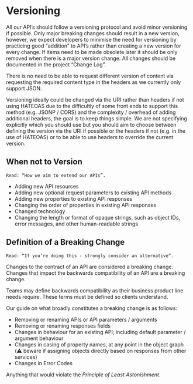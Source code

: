 # Versioning

All our API’s should follow a versioning protocol and avoid minor versioning if possible. Only major breaking changes should result in a new version, however, we expect developers to minimise the need for versioning by practicing good “addition” to API’s rather than creating a new version for every change. If items need to be made obsolete later it should be only removed when there is a major version change. All changes should be documented in the project “Change Log”.

There is no need to be able to request different version of content via requesting the required content type in the headers as we currently only support JSON.

Versioning ideally could be changed via the URI rather than headers if not using HATEOAS due to the difficultly of some front ends to support this method (e.g. JSONP / CORS) and the complexity / overhead of adding additional headers, the goal is to keep things simple. We are not specifying explicitly which you should use but you should aim to choose between defining the version via the URI if possible or the headers if not (e.g. in the use of HATEOAS) or to be able to use headers to override the current version.

## When not to Version

    Read: “How we aim to extend our APIs”.

- Adding new API resources
- Adding new optional request parameters to existing API methods
- Adding new properties to existing API responses
- Changing the order of properties in existing API responses
- Changed technology
- Changing the length or format of opaque strings, such as object IDs, error messages, and other human-readable strings

## Definition of a Breaking Change

    Read: “If you’re doing this - strongly consider an alternative”.

Changes to the contract of an API are considered a breaking change. Changes that impact the backwards compatibility of an API are a breaking change.

Teams may define backwards compatibility as their business product line needs require. These terms must be defined so clients understand.

Our guide on what broadly constitutes a breaking change is as follows:

- Removing or renaming APIs or API parameters / arguments
- Removing or renaming responses fields
- Changes in behaviour for an existing API; including default parameter / argument behaviour
- Changes in casing of property names, at any point in the object graph (:warning: beware if assigning objects directly based on responses from other services)
- Changes in Error Codes

Anything that would violate the *Principle of Least Astonishment*.
